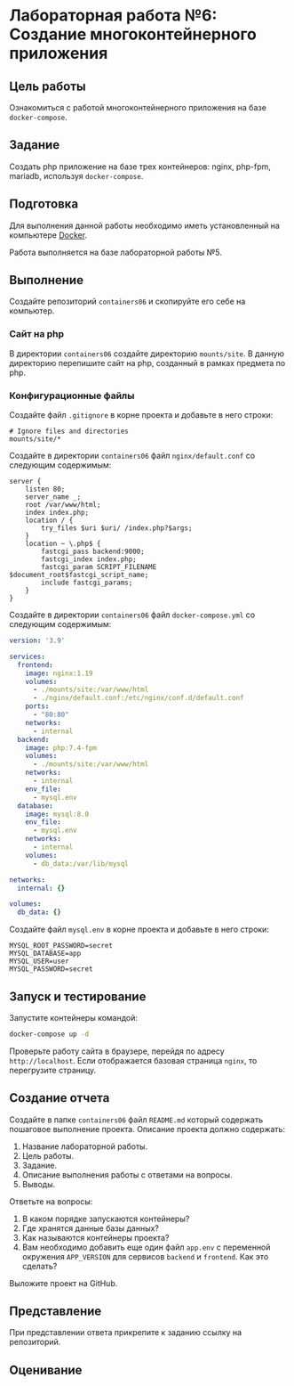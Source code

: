 # Лабораторная работа №6: Создание многоконтейнерного приложения

## Цель работы

Ознакомиться с работой многоконтейнерного приложения на базе `docker-compose`.

## Задание

Создать php приложение на базе трех контейнеров: nginx, php-fpm, mariadb, используя `docker-compose`.

## Подготовка

Для выполнения данной работы необходимо иметь установленный на компьютере [Docker](https://www.docker.com/).

Работа выполняется на базе лабораторной работы №5.

## Выполнение

Создайте репозиторий `containers06` и скопируйте его себе на компьютер.

### Сайт на php

В директории `containers06` создайте директорию `mounts/site`. В данную директорию перепишите сайт на php, созданный в рамках предмета по php.

### Конфигурационные файлы

Создайте файл `.gitignore` в корне проекта и добавьте в него строки:

```gitignore
# Ignore files and directories
mounts/site/*
```

Создайте в директории `containers06` файл `nginx/default.conf` со следующим содержимым:

```nginx
server {
    listen 80;
    server_name _;
    root /var/www/html;
    index index.php;
    location / {
        try_files $uri $uri/ /index.php?$args;
    }
    location ~ \.php$ {
        fastcgi_pass backend:9000;
        fastcgi_index index.php;
        fastcgi_param SCRIPT_FILENAME $document_root$fastcgi_script_name;
        include fastcgi_params;
    }
}
```

Создайте в директории `containers06` файл `docker-compose.yml` со следующим содержимым:

```yaml
version: '3.9'

services:
  frontend:
    image: nginx:1.19
    volumes:
      - ./mounts/site:/var/www/html
      - ./nginx/default.conf:/etc/nginx/conf.d/default.conf
    ports:
      - "80:80"
    networks:
      - internal
  backend:
    image: php:7.4-fpm
    volumes:
      - ./mounts/site:/var/www/html
    networks:
      - internal
    env_file:
      - mysql.env
  database:
    image: mysql:8.0
    env_file:
      - mysql.env
    networks:
      - internal
    volumes:
      - db_data:/var/lib/mysql

networks:
  internal: {}

volumes:
  db_data: {}
```

Создайте файл `mysql.env` в корне проекта и добавьте в него строки:

```env
MYSQL_ROOT_PASSWORD=secret
MYSQL_DATABASE=app
MYSQL_USER=user
MYSQL_PASSWORD=secret
```

## Запуск и тестирование

Запустите контейнеры командой:

```bash
docker-compose up -d
```

Проверьте работу сайта в браузере, перейдя по адресу `http://localhost`. Если отображается базовая страница `nginx`, то перегрузите страницу.

## Создание отчета

Создайте в папке `containers06` файл `README.md` который содержать пошаговое выполнение проекта. Описание проекта должно содержать:

1. Название лабораторной работы.
2. Цель работы.
3. Задание.
4. Описание выполнения работы с ответами на вопросы.
5. Выводы.

Ответьте на вопросы:

1. В каком порядке запускаются контейнеры?
2. Где хранятся данные базы данных?
3. Как называются контейнеры проекта?
4. Вам необходимо добавить еще один файл `app.env` с переменной окружения `APP_VERSION` для сервисов `backend` и `frontend`. Как это сделать?

Выложите проект на GitHub.

## Представление

При представлении ответа прикрепите к заданию ссылку на репозиторий.

## Оценивание
